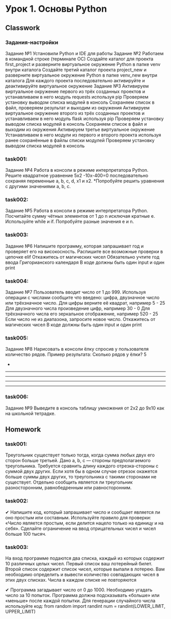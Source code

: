 # Урок 1. Основы Python

## Classwork

### Задания-настройки

Задание №1
Установили Python и IDE для работы
Задание №2
Работаем в командной строке (терминале ОС)
Создайте каталог для проекта first_project и разверните
виртуальное окружение Python в папке venv внутри каталога
Создайте третий каталог проекта project_new и разверните
виртуальное окружение Python в папке venv_new внутри каталога
Для каждого проекта последовательно активируйте
и деактивируйте виртуальное окружение
Задание №3
Активируем виртуальное окружение первого из трёх созданных проектов
и устанавливаем в него модуль requests используя pip
Проверяем установку выводом списка модулей в консоль
Сохраняем список в файл, проверяем результат и выходим из окружения
Активируем виртуальное окружение второго из трёх созданных проектов
и устанавливаем в него модуль flask используя pip
Проверяем установку выводом списка модулей в консоль
Сохраняем список в файл и выходим из окружения
Активируем третье виртуальное окружение
Устанавливаем в него модули из первого и второго проекта используя
ранее сохранённые в файлы списки модулей
Проверяем установку выводом списка модулей в консоль

### task001:

Задание №4
Работа в консоли в режиме интерпретатора Python.
Решите квадратное уравнение 5x2
-10x-400=0 последовательно
сохраняя переменные a, b, c, d, x1 и x2.
*Попробуйте решить уравнения с другими значениями a, b, c.

### task002:

Задание №5
Работа в консоли в режиме интерпретатора Python.
Посчитайте сумму чётных элементов от 1 до n исключая кратные e.
Используйте while и if.
Попробуйте разные значения e и n.

### task003:

Задание №6
Напишите программу, которая запрашивает год и проверяет его на високосность.
Распишите все возможные проверки в цепочке elif
Откажитесь от магических чисел
Обязательно учтите год ввода Григорианского календаря
В коде должны быть один input и один print

### task004:

Задание №7
Пользователь вводит число от 1 до 999. Используя операции с числами
сообщите что введено: цифра, двузначное число или трёхзначное число.
Для цифры верните её квадрат, например 5 - 25
Для двузначного числа произведение цифр, например 30 - 0
Для трёхзначного числа его зеркальное отображение, например 520 - 25
Если число не из диапазона, запросите новое число.
Откажитесь от магических чисел
В коде должны быть один input и один print

### task005:

Задание №8
Нарисовать в консоли ёлку спросив
у пользователя количество рядов.
Пример результата:
Сколько рядов у ёлки? 5

*

 ***
 *****
 *******
*********

### task006:

Задание №9
Выведите в консоль таблицу умножения от 2х2 до 9х10 как на школьной тетрадке.

## Homework

### task001:

Треугольник существует только тогда, когда сумма любых двух его сторон больше третьей. Дано a, b, c —
стороны предполагаемого треугольника. Требуется сравнить длину каждого отрезка-стороны с суммой
двух других. Если хотя бы в одном случае отрезок окажется больше суммы двух других, то треугольника
с такими сторонами не существует. Отдельно сообщить является ли треугольник разносторонним,
равнобедренным или равносторонним.

### task002:

✔ Напишите код, который запрашивает число и сообщает является ли оно простым или составным.
Используйте правило для проверки: «Число является простым, если делится нацело только на единицу
и на себя». Сделайте ограничение на ввод отрицательных чисел и чисел больше 100 тысяч.

### task003:
На вход программе подаются два списка, каждый из которых содержит 10 различных целых чисел.
Первый список ваш лотерейный билет.
Второй список содержит список чисел, которые выпали в лотерею.
Вам необходимо определить и вывести количество совпадающих чисел в этих двух списках.
Числа в каждом списке не повторяются

✔ Программа загадывает число от 0 до 1000. Необходимо угадать число за 10 попыток. Программа
должна подсказывать «больше» или «меньше» после каждой попытки. Для генерации случайного
числа используйте код:
from random import randint
num = randint(LOWER_LIMIT, UPPER_LIMIT) 